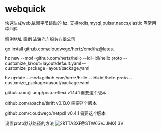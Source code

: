 # webquick

快速生成web,依赖字节跳动的 hz.  支持redis,mysql,pulsar,naocs,elastic 等常用中间件

案例地址 [案例 洁骏汽车服务有限公司](http://www.ch123.com.cn/ "洁骏汽车服务有限公司")

go install github.com/cloudwego/hertz/cmd/hz@latest

hz new --mod=github.com/hertz/hello  --idl=idl/hello.proto --customize_layout=layout/default.yaml --customize_package=layout/package.yaml

hz update --mod=github.com/hertz/hello  --idl=idl/hello.proto  --customize_package=layout/package.yaml

github.com/jhump/protoreflect v1.14.1 需要这个版本

github.com/apache/thrift v0.13.0 需要这个版本

github.com/cloudwego/netpoll v0.4.1 需要这个版本


设置proto默认路径的方法
![2RTTA3XF@STW6GVJJMQ) 3V](https://github.com/flyerxp/hertz_web/assets/52146821/d60a167a-6530-444c-af64-7ea36f742d94)
